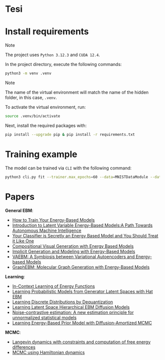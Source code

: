 # Tesi

# Install requirements

> [!NOTE]
> The project uses `Python 3.12.3` and `CUDA 12.4`.

In the project directory, execute the following commands:

```bash
python3 -m venv .venv
```
> [!NOTE]
> The name of the virtual environment will match the name of the hidden folder, 
> in this case, `.venv`.

To activate the virtual environment, run:

```bash
source .venv/bin/activate
```
Next, install the required packages with:

```bash
pip install --upgrade pip & pip install -r requirements.txt
```

# Training example

The model can be trained via `CLI` with the following command:

```bash
python3 cli.py fit --trainer.max_epochs=60 --data=MNISTDataModule --data.batch_size=256 --model.mcmc_steps=128 --model.mcmc_learning_rate=5.0
```


# Papers

**General EBM**:
- [How to Train Your Energy-Based Models](https://arxiv.org/pdf/2101.03288)
- [Introduction to Latent Variable Energy-Based Models:A Path Towards Autonomous Machine Intelligence](https://arxiv.org/pdf/2306.02572)
- [Your Classifier is Secretly an Energy Based Model and You Should Treat it Like One](https://arxiv.org/pdf/1912.03263)
- [Compositional Visual Generation with Energy Based Models](https://arxiv.org/pdf/2004.06030)
- [Implicit Generation and Modeling with Energy-Based Models](https://arxiv.org/pdf/1903.08689)
- [VAEBM: A Symbiosis between Variational Autoencoders and Energy-based Models](https://arxiv.org/pdf/2010.00654)
- [GraphEBM: Molecular Graph Generation with Energy-Based Models](https://arxiv.org/pdf/2102.00546)

**Learning**:
- [In-Context Learning of Energy Functions](https://arxiv.org/pdf/2406.12785)
- [Learning Probabilistic Models from Generator Latent Spaces with Hat EBM](https://arxiv.org/pdf/2210.16486)
- [Learning Discrete Distributions by Dequantization](https://arxiv.org/pdf/2001.11235)
- [Learning Latent Space Hierarchical EBM Diffusion Models](https://arxiv.org/pdf/2405.13910)
- [Noise-contrastive estimation: A new estimation principle for unnormalized statistical models](http://proceedings.mlr.press/v9/gutmann10a/gutmann10a.pdf)
- [Learning Energy-Based Prior Model with Diffusion-Amortized MCMC](https://arxiv.org/pdf/2310.03218)

**MCMC**:
- [Langevin dynamics with constraints and computation of free energy differences](https://arxiv.org/pdf/1006.4914v2)
- [MCMC using Hamiltonian dynamics](https://arxiv.org/abs/1206.1901v1)